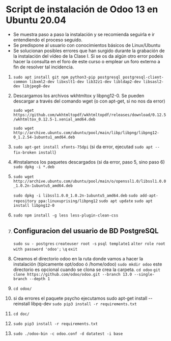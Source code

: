# Script de instalación de Odoo 13 en Ubuntu 20.04

- Se muestra paso a paso la instalación y se recomienda seguirla e ir entendiendo el proceso seguido.
- Se predispone al usuario con conocimientos básicos de Linux/Ubuntu
- Se solucionan posibles errores que han surgido durante la grabación de la instalación del vídeo de la Clase I. Si se os da algún otro error podeis hacer la consulta en el foro de este curso o emplear un foro externo a fin de resolver tal incidencia.

1. `sudo apt install git npm python3-pip postgresql postgresql-client-common libxml2-dev libxslt1-dev lib32z1-dev libldap2-dev libsasl2-dev libjpeg8-dev`

2. Descargamos los archivos wkhtmltox y libpng12-0. Se pueden descargar a través del comando wget (o con apt-get, si no nos da error)

   `sudo wget https://github.com/wkhtmltopdf/wkhtmltopdf/releases/download/0.12.5/wkhtmltox_0.12.5-1.xenial_amd64.deb`

   `sudo wget http://archive.ubuntu.com/ubuntu/pool/main/libp/libpng/libpng12-0_1.2.54-1ubuntu1_amd64.deb`

3. `sudo apt-get install xfonts-75dpi` (si da error, ejecutad `sudo apt --fix-broken install`)
4. #Instalamos los paquetes descargados (si da error, paso 5, sino paso 6)
   `sudo dpkg -i *.deb` 

5. `sudo wget http://archive.ubuntu.com/ubuntu/pool/main/o/openssl1.0/libssl1.0.0_1.0.2n-1ubuntu5_amd64.deb`

   `sudo dpkg -i libssl1.0.0_1.0.2n-1ubuntu5_amd64.deb`
   `sudo add-apt-repository ppa:linuxuprising/libpng12`
   `sudo apt update`
   `sudo apt install libpng12-0`

6. `sudo npm install -g less less-plugin-clean-css`

7. ## Configuracion del usuario de BD PostgreSQL
   `sudo su - postgres` 
   `createuser root -s`
   `psql template1`
   `alter role root with password 'odoo';`
   `\q`
   `exit` 
 
8. Creamos el directorio odoo en la ruta donde vamos a hacer la instalación (típicamente opt/odoo ó /home/odoo)
   `sudo mkdir odoo`  este directorio es opcional cuando se clona se crea la carpeta.
   `cd odoo`
   `git clone https://github.com/odoo/odoo.git --branch 13.0 --single-branch --depth 1`

9. `cd odoo/`

10. si da errores el paquete psycho ejecutamos sudo apt-get install --reinstall libpq-dev
   `sudo pip3 install -r requirements.txt` 

11. `cd doc/`

12. `sudo pip3 install -r requirements.txt` 

13. `sudo ./odoo-bin -c odoo.conf -d datatest -i base`

